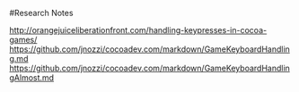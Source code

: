 #Research Notes

<http://orangejuiceliberationfront.com/handling-keypresses-in-cocoa-games/>
<https://github.com/jnozzi/cocoadev.com/markdown/GameKeyboardHandling.md>
<https://github.com/jnozzi/cocoadev.com/markdown/GameKeyboardHandlingAlmost.md>
